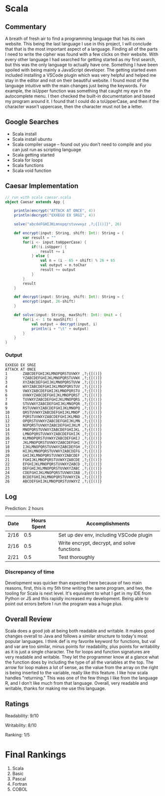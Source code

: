 # Scala

## Commentary

A breath of fresh air to find a programming language that has its own website. This being the last language I use in this project, I will conclude that that is the most important aspect of a language. Finding all of the parts I need to write the cipher was found with a few clicks on their website. With every other language I had searched for getting started as my first search, but this was the only language to actually have one. Something I have been spoiled with being mainly a JavaScript developer. The getting started even included installing a VSCode plugin which was very helpful and helped me stay in the editor and not on their beautiful website. I found most of the language intuitive with the main changes just being the keywords. For example, the isUpper function was something that caught my eye in the autocomplete menu. I then checked the built-in documentation and based my program around it. I found that I could do a toUpperCase, and then if the character wasn’t uppercase, then the character must not be a letter. 

## Google Searches

- Scala install
- Scala install ubuntu
- Scala compiler usage – found out you don’t need to compile and you can just run as scripting language
- Scala getting started
- Scala for loops
- Scala functions
- Scala void function

## Caesar Implementation

```scala
// run with scala caesar.scala
object Caesar extends App {

    println(encrypt("ATTACK AT ONCE", 4))
    println(decrypt("EXXEGO EX SRGI", 4))

    solve("abcdeFGHIJKLmnopqrstuvwxyz ,?;{[()]}", 26)

    def encrypt(input: String, shift: Int): String = {
        var result = ""
        for(i <- input.toUpperCase) {
            if(!i.isUpper) {
                result += i
            } else {
                val n = (i - 65 + shift) % 26 + 65
                val output = n.toChar
                result += output
            }
        }
        result
    }

    def decrypt(input: String, shift: Int): String = {
        encrypt(input, 26-shift)
    }

    def solve(input: String, maxShift: Int): Unit = {
        for(i <- 1 to maxShift) {
            val output = decrypt(input, i)
            println(i + "\t" + output)
        }
    }
}

```

### Output

```
EXXEGO EX SRGI
ATTACK AT ONCE
1       ZABCDEFGHIJKLMNOPQRSTUVWXY ,?;{[()]}
2       YZABCDEFGHIJKLMNOPQRSTUVWX ,?;{[()]}
3       XYZABCDEFGHIJKLMNOPQRSTUVW ,?;{[()]}
4       WXYZABCDEFGHIJKLMNOPQRSTUV ,?;{[()]}
5       VWXYZABCDEFGHIJKLMNOPQRSTU ,?;{[()]}
6       UVWXYZABCDEFGHIJKLMNOPQRST ,?;{[()]}
7       TUVWXYZABCDEFGHIJKLMNOPQRS ,?;{[()]}
8       STUVWXYZABCDEFGHIJKLMNOPQR ,?;{[()]}
9       RSTUVWXYZABCDEFGHIJKLMNOPQ ,?;{[()]}
10      QRSTUVWXYZABCDEFGHIJKLMNOP ,?;{[()]}
11      PQRSTUVWXYZABCDEFGHIJKLMNO ,?;{[()]}
12      OPQRSTUVWXYZABCDEFGHIJKLMN ,?;{[()]}
13      NOPQRSTUVWXYZABCDEFGHIJKLM ,?;{[()]}
14      MNOPQRSTUVWXYZABCDEFGHIJKL ,?;{[()]}
15      LMNOPQRSTUVWXYZABCDEFGHIJK ,?;{[()]}
16      KLMNOPQRSTUVWXYZABCDEFGHIJ ,?;{[()]}
17      JKLMNOPQRSTUVWXYZABCDEFGHI ,?;{[()]}
18      IJKLMNOPQRSTUVWXYZABCDEFGH ,?;{[()]}
19      HIJKLMNOPQRSTUVWXYZABCDEFG ,?;{[()]}
20      GHIJKLMNOPQRSTUVWXYZABCDEF ,?;{[()]}
21      FGHIJKLMNOPQRSTUVWXYZABCDE ,?;{[()]}
22      EFGHIJKLMNOPQRSTUVWXYZABCD ,?;{[()]}
23      DEFGHIJKLMNOPQRSTUVWXYZABC ,?;{[()]}
24      CDEFGHIJKLMNOPQRSTUVWXYZAB ,?;{[()]}
25      BCDEFGHIJKLMNOPQRSTUVWXYZA ,?;{[()]}
26      ABCDEFGHIJKLMNOPQRSTUVWXYZ ,?;{[()]}
```

## Log

Prediction: 2 hours

| Date | Hours Spent | Accomplishments                             |
| ---- | ----------- | ------------------------------------------- |
| 2/16 | 0.5         | Set up dev env, including VSCode plugin     |
| 2/16 | 0.5         | Write encrypt, decrypt, and solve functions |
| 2/21 | 0.5         | Test thoroughly                             |

### Discrepancy of time

Development was quicker than expected here because of two main reasons, first, this is my 5th time writing the same program, and two, the tooling for Scala is next level. It's equivalent to what I get in my IDE from Python or JS and this rapidly increased my development. Being able to point out errors before I run the program was a huge plus.

## Overall Review

Scala does a good job at being both readable and writable. It makes good changes overall to Java and follows a similar structure to today's most popular languages. I think def is my favorite keyword for functions, but val and var are too similar, minus points for readability, plus points for writability as it is just a single character. The for loops and function signatures are very readable and writable. They let the programmer know at a glance what the function does by including the type of all the variables at the top. The arrow for loop makes a lot of sense, as the value from the array on the right is being inserted to the variable, really like this feature. I like how scala handles "returning." This was one of the few things I like from the language R, and I don’t like much from that language. Overall, very readable and writable, thanks for making me use this language.

## Ratings

Readability: 9/10

Writability: 8/10

Ranking: 1/5

# Final Rankings
1. Scala
2. Basic
3. Pascal
4. Fortran
5. COBOL
